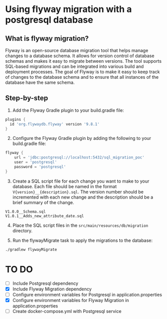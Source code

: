 # Using flyway migration with a postgresql database

## What is flyway migration?

Flyway is an open-source database migration tool that helps manage changes to a database schema. It allows for version control of database schemas and makes it easy to migrate between versions. The tool supports SQL-based migrations and can be integrated into various build and deployment processes. The goal of Flyway is to make it easy to keep track of changes to the database schema and to ensure that all instances of the database have the same schema.

## Step-by-step

1. Add the Flyway Gradle plugin to your build.gradle file:
```groovy
plugins {
  id 'org.flywaydb.flyway' version '9.8.1'
}
```

2. Configure the Flyway Gradle plugin by adding the following to your build.gradle file:
```groovy
flyway {
    url = 'jdbc:postgresql://localhost:5432/sql_migration_poc'
    user = 'postgresql'
    password = 'postgresql'
}
```

3. Create a SQL script file for each change you want to make to your database. Each file should be named in the format `V{version}__{description}.sql`. The version number should be incremented with each new change and the description should be a brief summary of the change.
```text
V1.0.0__Schema.sql
V1.0.1__Adds_new_attribute_date.sql
```

4. Place the SQL script files in the `src/main/resources/db/migration` directory.

5. Run the flywayMigrate task to apply the migrations to the database:
```shell
./gradlew flywayMigrate
```

# TO DO

- [ ] Include Postgresql dependency
- [x] Include Flyway Migration dependency
- [ ] Configure environment variables for Postgresql in application.properties
- [x] Configure environment variables for Flyway Migration in application.properties
- [ ] Create docker-compose.yml with Postgresql service
